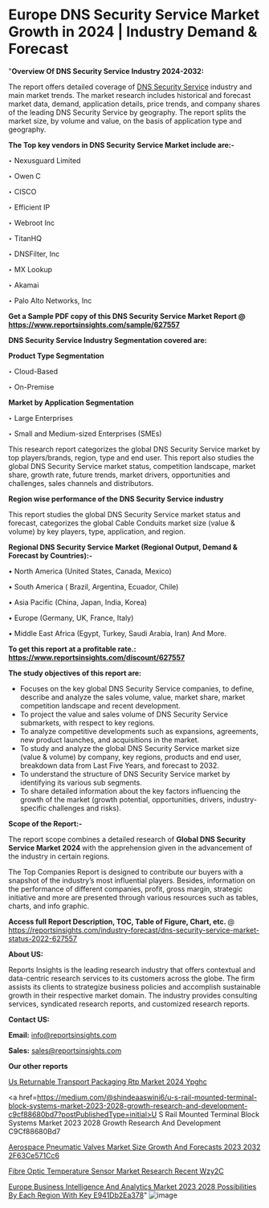 # Europe DNS Security Service Market Growth in 2024 | Industry Demand & Forecast

"<strong>Overview Of DNS Security Service Industry 2024-2032:</strong>

The report offers detailed coverage of <a href=https://www.reportsinsights.com/sample/627557>DNS Security Service</a> industry and main market trends. The market research includes historical and forecast market data, demand, application details, price trends, and company shares of the leading DNS Security Service by geography. The report splits the market size, by volume and value, on the basis of application type and geography.

<strong>The Top key vendors in DNS Security Service Market include are:- </strong>

‣ Nexusguard Limited

‣ Owen C

‣ CISCO

‣ Efficient IP

‣ Webroot Inc

‣ TitanHQ

‣ DNSFilter, Inc

‣ MX Lookup

‣ Akamai

‣ Palo Alto Networks, Inc

<strong>Get a Sample PDF copy of this DNS Security Service Market Report </strong><strong>@ <a href=https://www.reportsinsights.com/sample/627557 style=color:#0000ff;>https://www.reportsinsights.com/sample/627557</a> </strong>

<strong>DNS Security Service Industry Segmentation covered are:</strong>

<strong>Product Type Segmentation</strong>

‣    Cloud-Based

‣ On-Premise

<strong>Market by Application Segmentation</strong>

‣   Large Enterprises

‣ Small and Medium-sized Enterprises (SMEs)

This research report categorizes the global DNS Security Service market by top players/brands, region, type and end user. This report also studies the global DNS Security Service market status, competition landscape, market share, growth rate, future trends, market drivers, opportunities and challenges, sales channels and distributors.

<strong>Region wise performance of the DNS Security Service industry</strong><strong> </strong>

This report studies the global DNS Security Service market status and forecast, categorizes the global Cable Conduits market size (value &amp; volume) by key players, type, application, and region. 

<strong>Regional DNS Security Service Market (Regional Output, Demand &amp; Forecast by Countries):-</strong>

• North America (United States, Canada, Mexico)

• South America ( Brazil, Argentina, Ecuador, Chile)

• Asia Pacific (China, Japan, India, Korea)

• Europe (Germany, UK, France, Italy)

• Middle East Africa (Egypt, Turkey, Saudi Arabia, Iran) And More.

<strong>To get this report at a profitable rate.: <a href=https://www.reportsinsights.com/discount/627557 style=color:#0000ff;>https://www.reportsinsights.com/discount/627557</a></strong>

<strong>The study objectives of this report are:</strong>
<ul>
  <li>Focuses on the key global DNS Security Service companies, to define, describe and analyze the sales volume, value, market share, market competition landscape and recent development.</li>
  <li>To project the value and sales volume of DNS Security Service submarkets, with respect to key regions.</li>
  <li>To analyze competitive developments such as expansions, agreements, new product launches, and acquisitions in the market.</li>
  <li>To study and analyze the global DNS Security Service market size (value &amp; volume) by company, key regions, products and end user, breakdown data from Last Five Years, and forecast to 2032.</li>
  <li>To understand the structure of DNS Security Service market by identifying its various sub segments.</li>
  <li>To share detailed information about the key factors influencing the growth of the market (growth potential, opportunities, drivers, industry-specific challenges and risks).</li>
</ul>
<strong>Scope of the Report:-</strong><strong> </strong>

The report scope combines a detailed research of <strong>Global DNS Security Service Market 2024 </strong>with the apprehension given in the advancement of the industry in certain regions.

The Top Companies Report is designed to contribute our buyers with a snapshot of the industry’s most influential players. Besides, information on the performance of different companies, profit, gross margin, strategic initiative and more are presented through various resources such as tables, charts, and info graphic.

<strong>Access full Report Description, TOC, Table of Figure, Chart, etc. </strong>@   <a href=https://reportsinsights.com/industry-forecast/dns-security-service-market-status-2022-627557 style=color:#0000ff;>https://reportsinsights.com/industry-forecast/dns-security-service-market-status-2022-627557</a>

<strong>About US:</strong>

Reports Insights is the leading research industry that offers contextual and data-centric research services to its customers across the globe. The firm assists its clients to strategize business policies and accomplish sustainable growth in their respective market domain. The industry provides consulting services, syndicated research reports, and customized research reports.

<strong>Contact US:</strong>

<p class=""""><b>Email:</b> <a href=mailto:info@reportsinsights.com>info@reportsinsights.com</a></p>
<p class=""""><b>Sales:</b> <a href=mailto:sales@reportsinsights.com>sales@reportsinsights.com</a></p>

<strong>Our other reports</strong>

<a href=https://www.linkedin.com/pulse/us-returnable-transport-packaging-rtp-market-2024-ypghc/>Us Returnable Transport Packaging Rtp Market 2024 Ypghc</a>

<a href=https://medium.com/@shindeaaswini6/u-s-rail-mounted-terminal-block-systems-market-2023-2028-growth-research-and-development-c9cf88680bd7?postPublishedType=initial>U S Rail Mounted Terminal Block Systems Market 2023 2028 Growth Research And Development C9Cf88680Bd7</a>

<a href=https://medium.com/@amolshinde346727482/aerospace-pneumatic-valves-market-size-growth-and-forecasts-2023-2032-2f63ce571cc6>Aerospace Pneumatic Valves Market Size Growth And Forecasts 2023 2032 2F63Ce571Cc6</a>

<a href=https://www.linkedin.com/pulse/fibre-optic-temperature-sensor-market-research-recent-wzy2c/>Fibre Optic Temperature Sensor Market Research Recent Wzy2C</a>

<a href=https://medium.com/@reportsinsights23/europe-business-intelligence-and-analytics-market-2023-2028-possibilities-by-each-region-with-key-e941db2ea378>Europe Business Intelligence And Analytics Market 2023 2028 Possibilities By Each Region With Key E941Db2Ea378</a>"
![image](https://github.com/aanak123/RIMarketer1/assets/158471119/6832fc3a-741e-4a2b-9958-b7cb763dee3e)
